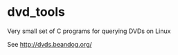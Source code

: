 dvd_tools
=========

Very small set of C programs for querying DVDs on Linux

See http://dvds.beandog.org/
